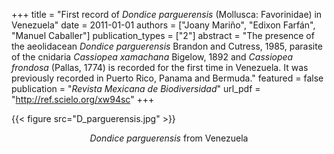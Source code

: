 +++
title = "First record of <i>Dondice parguerensis</i> (Mollusca: Favorinidae) in Venezuela"
date = 2011-01-01
authors = ["Joany Mariño", "Edixon Farfán", "Manuel Caballer"]
publication_types = ["2"]
abstract = "The presence of the aeolidacean *Dondice parguerensis* Brandon and Cutress, 1985, parasite of the cnidaria *Cassiopea xamachana* Bigelow, 1892 and *Cassiopea frondosa* (Pallas, 1774) is recorded for the first time in Venezuela. It was previously recorded in Puerto Rico, Panama and Bermuda."
featured = false
publication = "*Revista Mexicana de Biodiversidad*"
url_pdf = "http://ref.scielo.org/xw94sc"
+++

{{< figure src="D_parguerensis.jpg" >}}

<p style="text-align: center;"> 
  <i>Dondice parguerensis</i> from Venezuela  
</p>
